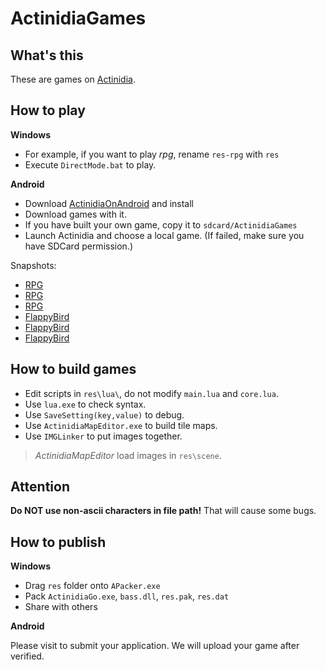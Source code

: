 # ActinidiaGames

## What's this

These are games on [Actinidia](https://github.com/mooction/Actinidia).

## How to play

**Windows**

* For example, if you want to play *rpg*, rename `res-rpg` with `res` 
* Execute `DirectMode.bat` to play.

**Android**

* Download [ActinidiaOnAndroid](http://moooc.cc/actinidia.apk) and install
* Download games with it.
* If you have built your own game, copy it to `sdcard/ActinidiaGames`
* Launch Actinidia and choose a local game. (If failed, make sure you have SDCard permission.)

Snapshots:
* [RPG](http://7nas1f.com1.z0.glb.clouddn.com/actinidia_prev1.png)
* [RPG](http://7nas1f.com1.z0.glb.clouddn.com/actinidia_prev2.png)
* [RPG](http://7nas1f.com1.z0.glb.clouddn.com/actinidia_prev3.png)
* [FlappyBird](http://7nas1f.com1.z0.glb.clouddn.com/flappybird-1.png)
* [FlappyBird](http://7nas1f.com1.z0.glb.clouddn.com/flappybird-2.png)
* [FlappyBird](http://7nas1f.com1.z0.glb.clouddn.com/flappybird-3.png)

## How to build games

* Edit scripts in `res\lua\`, do not modify `main.lua` and `core.lua`.
* Use `lua.exe` to check syntax.
* Use `SaveSetting(key,value)` to debug.
* Use `ActinidiaMapEditor.exe` to build tile maps.
* Use `IMGLinker` to put images together.

> *ActinidiaMapEditor* load images in `res\scene`.

## Attention

**Do NOT use non-ascii characters in file path!** That will cause some bugs.

## How to publish

**Windows**

* Drag `res` folder onto `APacker.exe`
* Pack `ActinidiaGo.exe`, `bass.dll`, `res.pak`, `res.dat`
* Share with others

**Android**

Please visit [](http://bbs.moooc.cc/) to submit your application. We will upload your game after verified.
